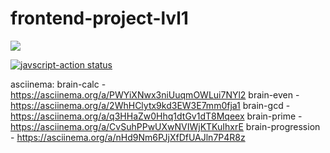 # frontend-project-lvl1
<a href="https://codeclimate.com/github/ponttor/frontend-project-lvl1/maintainability"><img src="https://api.codeclimate.com/v1/badges/a99a88d28ad37a79dbf6/maintainability" /></a>

<a href="https://github.com/ponttor/frontend-project-lvl1/actions"><img alt="javscript-action status" src="https://github.com/ponttor/frontend-project-lvl1/workflows/Super-Linter/badge.svg"></a>

asciinema:
brain-calc - https://asciinema.org/a/PWYiXNwx3niUuqmOWLui7NYl2
brain-even - https://asciinema.org/a/2WhHClytx9kd3EW3E7mm0fja1
brain-gcd - https://asciinema.org/a/q3HHaZw0Hhq1dtGv1dT8Mqeex
brain-prime - https://asciinema.org/a/CvSuhPPwUXwNVIWjKTKuIhxrE
brain-progression - https://asciinema.org/a/nHd9Nm6PJjXfDfUAJln7P4R8z
